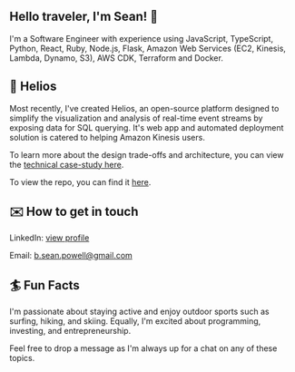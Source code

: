 ## Hello traveler, I'm Sean! 👋
I'm a Software Engineer with experience using JavaScript, TypeScript, Python, React, Ruby, Node.js, Flask, Amazon Web Services (EC2, Kinesis, Lambda, Dynamo, S3), AWS CDK, Terraform and Docker. 

## 🚀 Helios
Most recently, I've created Helios, an open-source platform designed to simplify the visualization and analysis of real-time event streams by exposing data for SQL querying. It's web app and automated deployment solution is catered to helping Amazon Kinesis users.

To learn more about the design trade-offs and architecture, you can view the [technical case-study here](https://helios-platform.github.io/).

To view the repo, you can find it [here](https://github.com/helios-platform). 

## ✉️ How to get in touch
LinkedIn: [view profile](https://www.linkedin.com/in/sean-powell/) 

Email: b.sean.powell@gmail.com

## 🏄 Fun Facts
I'm passionate about staying active and enjoy outdoor sports such as surfing, hiking, and skiing. Equally, I'm excited about programming, investing, and entrepreneurship. 

Feel free to drop a message as I'm always up for a chat on any of these topics.
